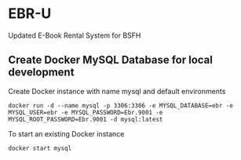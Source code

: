 # EBR-U
Updated E-Book Rental System for BSFH

## Create Docker MySQL Database for local development

Create Docker instance with name mysql and default environments
```
docker run -d --name mysql -p 3306:3306 -e MYSQL_DATABASE=ebr -e MYSQL_USER=ebr -e MYSQL_PASSWORD=Ebr.9001 -e MYSQL_ROOT_PASSWORD=Ebr.9001 -d mysql:latest
```

To start an existing Docker instance
```
docker start mysql
```
